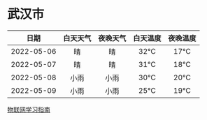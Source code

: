 # 武汉市
|日期|白天天气|夜晚天气|白天温度|夜晚温度|
|:--:|:--:|:--:|:--:|:--:|
|2022-05-06|晴|晴|32℃|17℃|
|2022-05-07|晴|晴|31℃|18℃|
|2022-05-08|小雨|小雨|30℃|20℃|
|2022-05-09|小雨|小雨|25℃|19℃|
 
[物联网学习指南](http://doc.lziqi.top/IoT)
